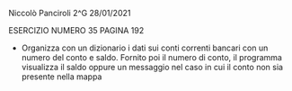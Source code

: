 Niccolò Panciroli 2^G 28/01/2021

ESERCIZIO NUMERO 35 PAGINA 192

- Organizza con un dizionario i dati sui conti correnti bancari con un numero del conto e saldo. Fornito poi il numero di conto, il programma visualizza il saldo oppure un messaggio nel caso in cui il conto non sia presente nella mappa